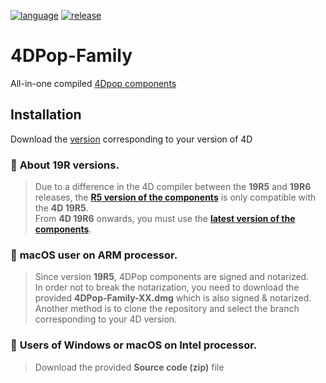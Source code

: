 [![language](https://img.shields.io/static/v1?label=language&message=4d&color=blue)](https://developer.4d.com/)
[![release](https://img.shields.io/github/v/release/vdelachaux/4DPop-Family?include_prereleases)](https://github.com/vdelachaux/4DPop-Family/releases/latest)

# 4DPop-Family
All-in-one compiled [4Dpop components](https://github.com/vdelachaux/4DPop)

## Installation

Download the [version](https://github.com/vdelachaux/4DPop-Family/releases) corresponding to your version of 4D

### 📌 **About 19R versions**.  
>Due to a difference in the 4D compiler between the **19R5** and **19R6** releases, the [**R5 version of the components**](https://github.com/vdelachaux/4DPop-Family/releases/tag/v19R5) is only compatible with the **4D 19R5**.    
>From **4D 19R6** onwards, you must use the [**latest version of the components**](https://github.com/vdelachaux/4DPop-Family/releases/tag/v19R6). 

### 📌 **macOS user on ARM processor**.    
>Since version **19R5**, 4DPop components are signed and notarized.    
>In order not to break the notarization, you need to download the provided **4DPop-Family-XX.dmg** which is also signed & notarized.    
>Another method is to clone the repository and select the branch corresponding to your 4D version.

### 📌 **Users of Windows or macOS on Intel processor**.    
>Download the provided **Source code (zip)** file

